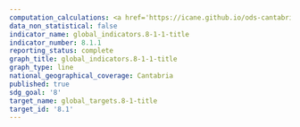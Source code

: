 ```yaml
---
computation_calculations: <a href='https://icane.github.io/ods-cantabria/assets/pdf/8.1.1.1.pdf' target='_blank'>Tasa de crecimiento anual del PIB real per cápita</a>
data_non_statistical: false
indicator_name: global_indicators.8-1-1-title
indicator_number: 8.1.1
reporting_status: complete
graph_title: global_indicators.8-1-1-title
graph_type: line
national_geographical_coverage: Cantabria
published: true
sdg_goal: '8'
target_name: global_targets.8-1-title
target_id: '8.1'
---
```


